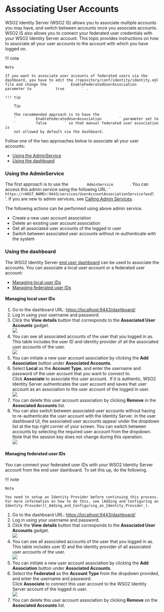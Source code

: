 # Associating User Accounts

WSO2 Identity Server (WSO2 IS) allows you to associate multiple accounts
you may have, and switch between accounts once you associate accounts.
WSO2 IS also allows you to connect your federated user credentials with
your WSO2 Identity Server account. This topic provides instructions on
how to associate all your user accounts to the account with which you
have logged on.

!!! note
    
    Note
    
    If you want to associate user accounts of federated users via the
    dashboard, you have to edit the /repository/conf/identity/identity.xml
    file and change the `         EnableFederatedUserAssociation        `
    parameter to `         true        ` .
    
    !!! tip
        
        Tip
        
        The recommended approach is to have the
        `         EnableFederatedUserAssociation        ` parameter set to
        `         false        ` so that manual federated user association is
        not allowed by default via the dashboard.
        

  
Follow one of the two approaches below to associate all your user
accounts:

-   [Using the
    AdminService](#AssociatingUserAccounts-UsingtheAdminService)
-   [Using the dashboard](#AssociatingUserAccounts-Usingthedashboard)

### Using the AdminService

The first approach is to use the `         AdminService        ` . You
can access this admin service using the following URL: '
`         https://<HOST_NAME>:9443/services/UserAccountAssociationService?wsdl        `
'. If you are new to admin services, see [Calling Admin
Services](_Calling_Admin_Services_).

The following actions can be performed using above admin service.

-   Create a new user account association
-   Delete an existing user account association
-   Get all associated user accounts of the logged in user
-   Switch between associated user accounts without re-authenticate with
    the system

### Using the dashboard

The WSO2 Identity Server [end user
dashboard](_Using_the_End_User_Dashboard_) can be used to associate the
accounts. You can associate a local user account or a federated user
account:

-   [Managing local user
    IDs](#AssociatingUserAccounts-ManaginglocaluserIDs)
-   [Managing federated user
    IDs](#AssociatingUserAccounts-ManagingfederateduserIDs)

#### Managing local user IDs

1.  Go to the dashboard URL: <https://localhost:9443/dashboard/>
2.  Log in using your username and password.
3.  Click the **View details** button that corresponds to the
    **Associated User Accounts** gadget.  
    ![]( ../../assets/img/103330463/103330465.png) 
4.  You can see all associated accounts of the user that you logged in
    as. This table includes the user ID and identity provider of all the
    associated user accounts of the user.  
    ![]( ../../assets/img/103330463/103330467.png) 
5.  You can initiate a new user account association by clicking the
    **Add Association** button under **Associated Accounts**.
6.  Select **Local** as the **Account Type**, and enter the username
    and password of the user account that you want to connect to.  
    Click **Associate** to associate this user account.  If it is
    authentic, WSO2 Identity Server authenticates the user account and
    saves that user account as an association to the user account of the
    logged in user.  
    ![]( ../../assets/img/103330463/103330466.png) 
7.  You can delete this user account association by clicking **Remove**
    in the **Associated Accounts** list.
8.  You can also switch between associated user accounts without having
    to re-authenticate the user account with the Identity Server. In the
    user dashboard UI, the associated user accounts appear under the
    dropdown list at the top right corner of your screen. You can switch
    between accounts by selecting the required user account from the
    dropdown. Note that the session key does not change during this
    operation.  
    ![]( ../../assets/img/103330463/103330468.png) 

#### Managing federated user IDs

You can connect your federated user IDs with your WSO2 Identity Server
account from the end user dashboard. To set this up, do the following.

!!! note
    
    Note
    
    You need to setup an Identity Provider before continuing this process.
    For more information on how to do this, see [Adding and Configuring an
    Identity Provider](_Adding_and_Configuring_an_Identity_Provider_).
    

1.  Go to the dashboard URL: <https://localhost:9443/dashboard/>
2.  Log in using your username and password.
3.  Click the **View details** button that corresponds to the
    **Associated User Accounts** gadget.  
    ![]( ../../assets/img/103330463/103330465.png) 
4.  You can see all associated accounts of the user that you logged in
    as. This table includes user ID and the identity provider of all
    associated user accounts of the user.  
    ![]( ../../assets/img/103330463/103330467.png) 
5.  You can initiate a new user account association by clicking the
    **Add Association** button under **Associated Accounts**.
6.  Select the **Federated** as the **Account Type** from the dropdown
    provided, and enter the username and password.  
    Click **Associate** to connect this user account to the WSO2
    Identity Server account of the logged in user.  
    ![]( ../../assets/img/103330463/103330466.png) 
7.  You can delete this user account association by clicking **Remove**
    on the **Associated Accounts** list.
